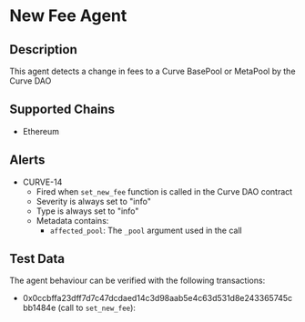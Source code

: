 # New Fee Agent

## Description

This agent detects a change in fees to a Curve BasePool or MetaPool by the Curve DAO

## Supported Chains

- Ethereum

## Alerts

- CURVE-14
  - Fired when `set_new_fee` function is called in the Curve DAO contract
  - Severity is always set to "info"
  - Type is always set to "info"
  - Metadata contains:
    - `affected_pool`: The `_pool` argument used in the call

## Test Data

The agent behaviour can be verified with the following transactions:

- 0x0ccbffa23dff7d7c47dcdaed14c3d98aab5e4c63d531d8e243365745cbb1484e (call to `set_new_fee`):

